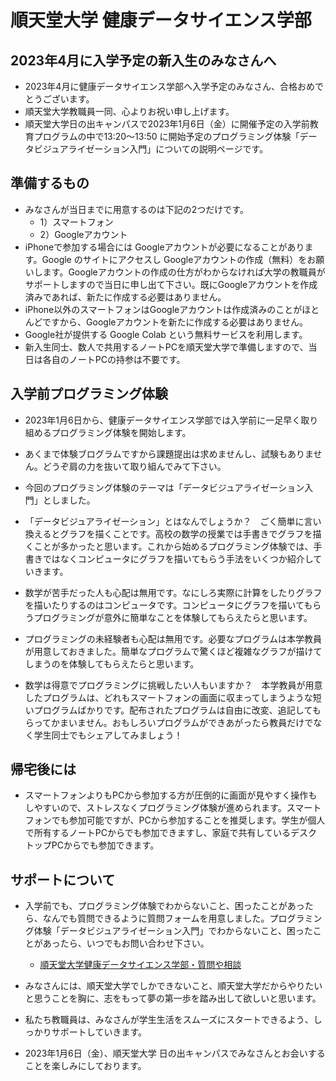# 順天堂大学 健康データサイエンス学部
## 2023年4月に入学予定の新入生のみなさんへ
 - 2023年4月に健康データサイエンス学部へ入学予定のみなさん、合格おめでとうございます。
 - 順天堂大学教職員一同、心よりお祝い申し上げます。
 - 順天堂大学日の出キャンパスで2023年1月6日（金）に開催予定の入学前教育プログラムの中で13:20～13:50 に開始予定のプログラミング体験「データビジュアライゼーション入門」についての説明ページです。

## 準備するもの
 - みなさんが当日までに用意するのは下記の2つだけです。
     - 1）スマートフォン
     - 2）Googleアカウント
 - iPhoneで参加する場合には Googleアカウントが必要になることがあります。Google のサイトにアクセスし Googleアカウントの作成（無料）をお願いします。Googleアカウントの作成の仕方がわからなければ大学の教職員がサポートしますので当日に申し出て下さい。既にGoogleアカウントを作成済みであれば、新たに作成する必要はありません。
 - iPhone以外のスマートフォンはGoogleアカウントは作成済みのことがほとんどですから、Googleアカウントを新たに作成する必要はありません。
 - Google社が提供する Google Colab という無料サービスを利用します。
 - 新入生同士、数人で共用するノートPCを順天堂大学で準備しますので、当日は各自のノートPCの持参は不要です。

## 入学前プログラミング体験
 - 2023年1月6日から、健康データサイエンス学部では入学前に一足早く取り組めるプログラミング体験を開始します。
 - あくまで体験ブログラムですから課題提出は求めませんし、試験もありません。どうぞ肩の力を抜いて取り組んでみて下さい。
 - 今回のプログラミング体験のテーマは「データビジュアライゼーション入門」としました。

- 「データビジュアライゼーション」とはなんでしょうか？　ごく簡単に言い換えるとグラフを描くことです。高校の数学の授業では手書きでグラフを描くことが多かったと思います。これから始めるプログラミング体験では、手書きではなくコンピュータにグラフを描いてもらう手法をいくつか紹介していきます。

 - 数学が苦手だった人も心配は無用です。なにしろ実際に計算をしたりグラフを描いたりするのはコンピュータです。コンピュータにグラフを描いてもらうプログラミングが意外に簡単なことを体験してもらえたらと思います。

 - プログラミングの未経験者も心配は無用です。必要なプログラムは本学教員が用意しておきました。簡単なプログラムで驚くほど複雑なグラフが描けてしまうのを体験してもらえたらと思います。

 - 数学は得意でプログラミングに挑戦したい人もいますか？　本学教員が用意したプログラムは、どれもスマートフォンの画面に収まってしまうような短いプログラムばかりです。配布されたプログラムは自由に改変、追記してもらってかまいません。おもしろいプログラムができあがったら教員だけでなく学生同士でもシェアしてみましょう！

## 帰宅後には
 - スマートフォンよりもPCから参加する方が圧倒的に画面が見やすく操作もしやすいので、ストレスなくプログラミング体験が進められます。スマートフォンでも参加可能ですが、PCから参加することを推奨します。学生が個人で所有するノートPCからでも参加できますし、家庭で共有しているデスクトップPCからでも参加できます。

## サポートについて
 - 入学前でも、プログラミング体験でわからないこと、困ったことがあったら、なんでも質問できるように質問フォームを用意しました。プログラミング体験「データビジュアライゼーション入門」でわからないこと、困ったことがあったら、いつでもお問い合わせ下さい。
    - [順天堂大学健康データサイエンス学部・質問や相談](https://forms.gle/FwbakTiPXcjptSAd8)

 - みなさんには、順天堂大学でしかできないこと、順天堂大学だからやりたいと思うことを胸に、志をもって夢の第一歩を踏み出して欲しいと思います。
 - 私たち教職員は、みなさんが学生生活をスムーズにスタートできるよう、しっかりサポートしていきます。
 - 2023年1月6日（金）、順天堂大学 日の出キャンパスでみなさんとお会いすることを楽しみにしております。
